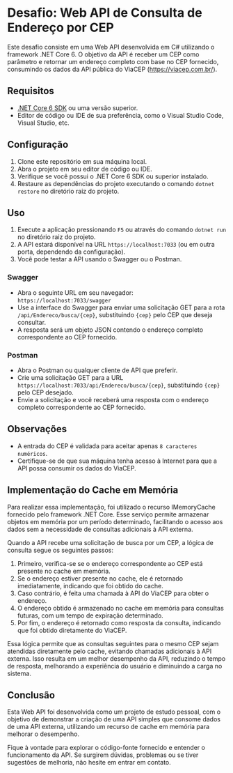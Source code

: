 # Desafio: Web API de Consulta de Endereço por CEP

Este desafio consiste em uma Web API desenvolvida em C# utilizando o framework .NET Core 6. O objetivo da API é receber um CEP como parâmetro e retornar um endereço completo com base no CEP fornecido, consumindo os dados da API pública do ViaCEP (https://viacep.com.br/).

## Requisitos

- [.NET Core 6 SDK](https://dotnet.microsoft.com/download/dotnet/6.0) ou uma versão superior.
- Editor de código ou IDE de sua preferência, como o Visual Studio Code, Visual Studio, etc.

## Configuração

1. Clone este repositório em sua máquina local.
2. Abra o projeto em seu editor de código ou IDE.
3. Verifique se você possui o .NET Core 6 SDK ou superior instalado.
4. Restaure as dependências do projeto executando o comando `dotnet restore` no diretório raiz do projeto.

## Uso

1. Execute a aplicação pressionando `F5` ou através do comando `dotnet run` no diretório raiz do projeto.
2. A API estará disponível na URL `https://localhost:7033` (ou em outra porta, dependendo da configuração).
3. Você pode testar a API usando o Swagger ou o Postman.

### Swagger

- Abra o seguinte URL em seu navegador: `https://localhost:7033/swagger`
- Use a interface do Swagger para enviar uma solicitação GET para a rota `/api/Endereco/busca/{cep}`, substituindo `{cep}` pelo CEP que deseja consultar.
- A resposta será um objeto JSON contendo o endereço completo correspondente ao CEP fornecido.

### Postman

- Abra o Postman ou qualquer cliente de API que preferir.
- Crie uma solicitação GET para a URL `https://localhost:7033/api/Endereco/busca/{cep}`, substituindo `{cep}` pelo CEP desejado.
- Envie a solicitação e você receberá uma resposta com o endereço completo correspondente ao CEP fornecido.

## Observações

- A entrada do CEP é validada para aceitar apenas `8 caracteres numéricos`.
- Certifique-se de que sua máquina tenha acesso à Internet para que a API possa consumir os dados do ViaCEP.

## Implementação do Cache em Memória

Para realizar essa implementação, foi utilizado o recurso IMemoryCache fornecido pelo framework .NET Core. Esse serviço permite armazenar objetos em memória por um período determinado, facilitando o acesso aos dados sem a necessidade de consultas adicionais à API externa.

Quando a API recebe uma solicitação de busca por um CEP, a lógica de consulta segue os seguintes passos:

1. Primeiro, verifica-se se o endereço correspondente ao CEP está presente no cache em memória.
2. Se o endereço estiver presente no cache, ele é retornado imediatamente, indicando que foi obtido do cache.
3. Caso contrário, é feita uma chamada à API do ViaCEP para obter o endereço.
4. O endereço obtido é armazenado no cache em memória para consultas futuras, com um tempo de expiração determinado.
5. Por fim, o endereço é retornado como resposta da consulta, indicando que foi obtido diretamente do ViaCEP.

Essa lógica permite que as consultas seguintes para o mesmo CEP sejam atendidas diretamente pelo cache, evitando chamadas adicionais à API externa. Isso resulta em um melhor desempenho da API, reduzindo o tempo de resposta, melhorando a experiência do usuário e diminuindo a carga no sistema.

## Conclusão

Esta Web API foi desenvolvida como um projeto de estudo pessoal, com o objetivo de demonstrar a criação de uma API simples que consome dados de uma API externa, utilizando um recurso de cache em memória para melhorar o desempenho.

Fique à vontade para explorar o código-fonte fornecido e entender o funcionamento da API. Se surgirem dúvidas, problemas ou se tiver sugestões de melhoria, não hesite em entrar em contato.
